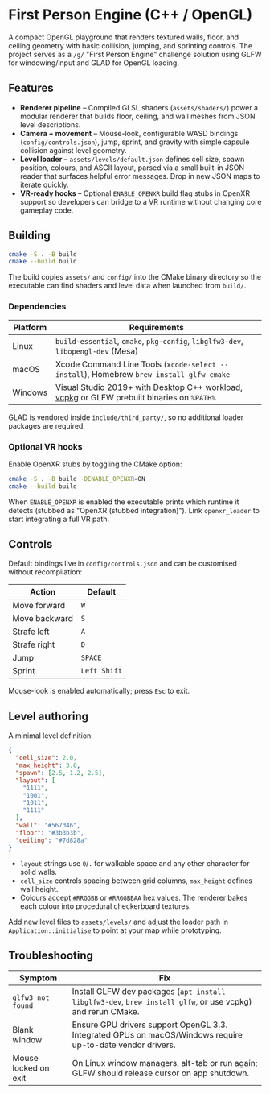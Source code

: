 # First Person Engine (C++ / OpenGL)

A compact OpenGL playground that renders textured walls, floor, and ceiling geometry with basic collision, jumping, and sprinting controls. The project serves as a `/g/` "First Person Engine" challenge solution using GLFW for windowing/input and GLAD for OpenGL loading.

## Features

- **Renderer pipeline** – Compiled GLSL shaders (`assets/shaders/`) power a modular renderer that builds floor, ceiling, and wall meshes from JSON level descriptions.
- **Camera + movement** – Mouse-look, configurable WASD bindings (`config/controls.json`), jump, sprint, and gravity with simple capsule collision against level geometry.
- **Level loader** – `assets/levels/default.json` defines cell size, spawn position, colours, and ASCII layout, parsed via a small built-in JSON reader that surfaces helpful error messages. Drop in new JSON maps to iterate quickly.
- **VR-ready hooks** – Optional `ENABLE_OPENXR` build flag stubs in OpenXR support so developers can bridge to a VR runtime without changing core gameplay code.

## Building

```bash
cmake -S . -B build
cmake --build build
```

The build copies `assets/` and `config/` into the CMake binary directory so the executable can find shaders and level data when launched from `build/`.

### Dependencies

| Platform | Requirements |
|----------|--------------|
| Linux    | `build-essential`, `cmake`, `pkg-config`, `libglfw3-dev`, `libopengl-dev` (Mesa) |
| macOS    | Xcode Command Line Tools (`xcode-select --install`), Homebrew `brew install glfw cmake` |
| Windows  | Visual Studio 2019+ with Desktop C++ workload, [vcpkg](https://github.com/microsoft/vcpkg) or GLFW prebuilt binaries on `%PATH%` |

GLAD is vendored inside `include/third_party/`, so no additional loader packages are required.

### Optional VR hooks

Enable OpenXR stubs by toggling the CMake option:

```bash
cmake -S . -B build -DENABLE_OPENXR=ON
cmake --build build
```

When `ENABLE_OPENXR` is enabled the executable prints which runtime it detects (stubbed as "OpenXR (stubbed integration)"). Link `openxr_loader` to start integrating a full VR path.

## Controls

Default bindings live in `config/controls.json` and can be customised without recompilation:

| Action        | Default |
|---------------|---------|
| Move forward  | `W`     |
| Move backward | `S`     |
| Strafe left   | `A`     |
| Strafe right  | `D`     |
| Jump          | `SPACE` |
| Sprint        | `Left Shift` |

Mouse-look is enabled automatically; press `Esc` to exit.

## Level authoring

A minimal level definition:

```json
{
  "cell_size": 2.0,
  "max_height": 3.0,
  "spawn": [2.5, 1.2, 2.5],
  "layout": [
    "1111",
    "1001",
    "1011",
    "1111"
  ],
  "wall": "#567d46",
  "floor": "#3b3b3b",
  "ceiling": "#7d828a"
}
```

- `layout` strings use `0`/`.` for walkable space and any other character for solid walls.
- `cell_size` controls spacing between grid columns, `max_height` defines wall height.
- Colours accept `#RRGGBB` or `#RRGGBBAA` hex values. The renderer bakes each colour into procedural checkerboard textures.

Add new level files to `assets/levels/` and adjust the loader path in `Application::initialise` to point at your map while prototyping.

## Troubleshooting

| Symptom | Fix |
|---------|-----|
| `glfw3 not found` | Install GLFW dev packages (`apt install libglfw3-dev`, `brew install glfw`, or use vcpkg) and rerun CMake. |
| Blank window | Ensure GPU drivers support OpenGL 3.3. Integrated GPUs on macOS/Windows require up-to-date vendor drivers. |
| Mouse locked on exit | On Linux window managers, alt-tab or run again; GLFW should release cursor on app shutdown. |

